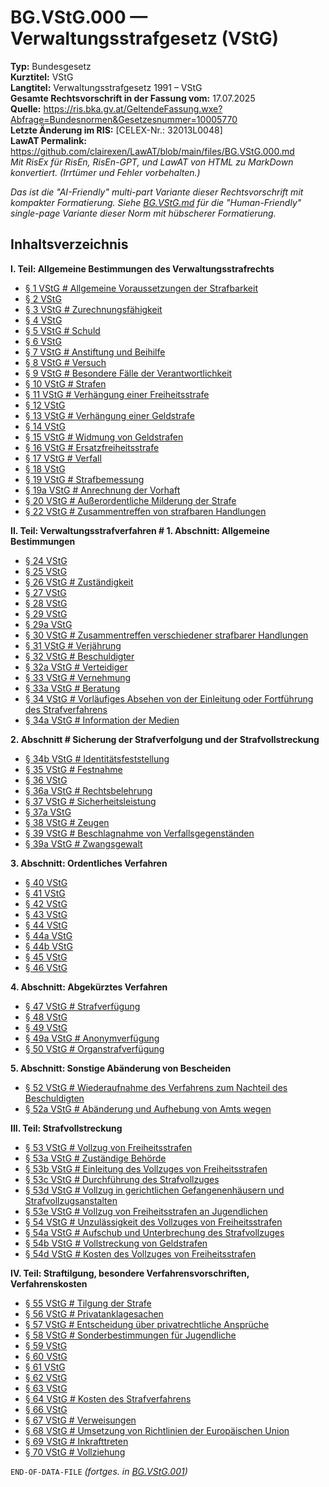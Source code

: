 # BG.VStG.000 — Verwaltungsstrafgesetz (VStG)
**Typ:** Bundesgesetz  
**Kurztitel:** VStG  
**Langtitel:** Verwaltungsstrafgesetz 1991 – VStG  
**Gesamte Rechtsvorschrift in der Fassung vom:** 17.07.2025  
**Quelle:** https://ris.bka.gv.at/GeltendeFassung.wxe?Abfrage=Bundesnormen&Gesetzesnummer=10005770  
**Letzte Änderung im RIS:** [CELEX-Nr.: 32013L0048]  
**LawAT Permalink:** https://github.com/clairexen/LawAT/blob/main/files/BG.VStG.000.md  
*Mit RisEx für RisEn, RisEn-GPT, und LawAT von HTML zu MarkDown konvertiert. (Irrtümer und Fehler vorbehalten.)*

*Das ist die "AI-Friendly" multi-part Variante dieser Rechtsvorschrift mit kompakter Formatierung. Siehe [BG.VStG.md](BG.VStG.md) für die "Human-Friendly" single-page Variante dieser Norm mit hübscherer Formatierung.*

## Inhaltsverzeichnis

**I. Teil: Allgemeine Bestimmungen des Verwaltungsstrafrechts**  
* [§ 1 VStG # Allgemeine Voraussetzungen der Strafbarkeit](BG.VStG.001.md#-1-vstg--allgemeine-voraussetzungen-der-strafbarkeit)  
* [§ 2 VStG](BG.VStG.001.md#-2-vstg)  
* [§ 3 VStG # Zurechnungsfähigkeit](BG.VStG.001.md#-3-vstg--zurechnungsfähigkeit)  
* [§ 4 VStG](BG.VStG.001.md#-4-vstg)  
* [§ 5 VStG # Schuld](BG.VStG.001.md#-5-vstg--schuld)  
* [§ 6 VStG](BG.VStG.001.md#-6-vstg)  
* [§ 7 VStG # Anstiftung und Beihilfe](BG.VStG.001.md#-7-vstg--anstiftung-und-beihilfe)  
* [§ 8 VStG # Versuch](BG.VStG.001.md#-8-vstg--versuch)  
* [§ 9 VStG # Besondere Fälle der Verantwortlichkeit](BG.VStG.001.md#-9-vstg--besondere-fälle-der-verantwortlichkeit)  
* [§ 10 VStG # Strafen](BG.VStG.001.md#-10-vstg--strafen)  
* [§ 11 VStG # Verhängung einer Freiheitsstrafe](BG.VStG.001.md#-11-vstg--verhängung-einer-freiheitsstrafe)  
* [§ 12 VStG](BG.VStG.001.md#-12-vstg)  
* [§ 13 VStG # Verhängung einer Geldstrafe](BG.VStG.001.md#-13-vstg--verhängung-einer-geldstrafe)  
* [§ 14 VStG](BG.VStG.001.md#-14-vstg)  
* [§ 15 VStG # Widmung von Geldstrafen](BG.VStG.001.md#-15-vstg--widmung-von-geldstrafen)  
* [§ 16 VStG # Ersatzfreiheitsstrafe](BG.VStG.001.md#-16-vstg--ersatzfreiheitsstrafe)  
* [§ 17 VStG # Verfall](BG.VStG.001.md#-17-vstg--verfall)  
* [§ 18 VStG](BG.VStG.001.md#-18-vstg)  
* [§ 19 VStG # Strafbemessung](BG.VStG.001.md#-19-vstg--strafbemessung)  
* [§ 19a VStG # Anrechnung der Vorhaft](BG.VStG.001.md#-19a-vstg--anrechnung-der-vorhaft)  
* [§ 20 VStG # Außerordentliche Milderung der Strafe](BG.VStG.001.md#-20-vstg--außerordentliche-milderung-der-strafe)  
* [§ 22 VStG # Zusammentreffen von strafbaren Handlungen](BG.VStG.001.md#-22-vstg--zusammentreffen-von-strafbaren-handlungen)

**II. Teil: Verwaltungsstrafverfahren # 1. Abschnitt: Allgemeine Bestimmungen**  
* [§ 24 VStG](BG.VStG.001.md#-24-vstg)  
* [§ 25 VStG](BG.VStG.001.md#-25-vstg)  
* [§ 26 VStG # Zuständigkeit](BG.VStG.001.md#-26-vstg--zuständigkeit)  
* [§ 27 VStG](BG.VStG.001.md#-27-vstg)  
* [§ 28 VStG](BG.VStG.001.md#-28-vstg)  
* [§ 29 VStG](BG.VStG.001.md#-29-vstg)  
* [§ 29a VStG](BG.VStG.001.md#-29a-vstg)  
* [§ 30 VStG # Zusammentreffen verschiedener strafbarer Handlungen](BG.VStG.001.md#-30-vstg--zusammentreffen-verschiedener-strafbarer-handlungen)  
* [§ 31 VStG # Verjährung](BG.VStG.001.md#-31-vstg--verjährung)  
* [§ 32 VStG # Beschuldigter](BG.VStG.001.md#-32-vstg--beschuldigter)  
* [§ 32a VStG # Verteidiger](BG.VStG.001.md#-32a-vstg--verteidiger)  
* [§ 33 VStG # Vernehmung](BG.VStG.001.md#-33-vstg--vernehmung)  
* [§ 33a VStG # Beratung](BG.VStG.001.md#-33a-vstg--beratung)  
* [§ 34 VStG # Vorläufiges Absehen von der Einleitung oder Fortführung des Strafverfahrens](BG.VStG.001.md#-34-vstg--vorläufiges-absehen-von-der-einleitung-oder-fortführung-des-strafverfahrens)  
* [§ 34a VStG # Information der Medien](BG.VStG.001.md#-34a-vstg--information-der-medien)

**2. Abschnitt # Sicherung der Strafverfolgung und der Strafvollstreckung**  
* [§ 34b VStG # Identitätsfeststellung](BG.VStG.002.md#-34b-vstg--identitätsfeststellung)  
* [§ 35 VStG # Festnahme](BG.VStG.002.md#-35-vstg--festnahme)  
* [§ 36 VStG](BG.VStG.002.md#-36-vstg)  
* [§ 36a VStG # Rechtsbelehrung](BG.VStG.002.md#-36a-vstg--rechtsbelehrung)  
* [§ 37 VStG # Sicherheitsleistung](BG.VStG.002.md#-37-vstg--sicherheitsleistung)  
* [§ 37a VStG](BG.VStG.002.md#-37a-vstg)  
* [§ 38 VStG # Zeugen](BG.VStG.002.md#-38-vstg--zeugen)  
* [§ 39 VStG # Beschlagnahme von Verfallsgegenständen](BG.VStG.002.md#-39-vstg--beschlagnahme-von-verfallsgegenständen)  
* [§ 39a VStG # Zwangsgewalt](BG.VStG.002.md#-39a-vstg--zwangsgewalt)

**3. Abschnitt: Ordentliches Verfahren**  
* [§ 40 VStG](BG.VStG.002.md#-40-vstg)  
* [§ 41 VStG](BG.VStG.002.md#-41-vstg)  
* [§ 42 VStG](BG.VStG.002.md#-42-vstg)  
* [§ 43 VStG](BG.VStG.002.md#-43-vstg)  
* [§ 44 VStG](BG.VStG.002.md#-44-vstg)  
* [§ 44a VStG](BG.VStG.002.md#-44a-vstg)  
* [§ 44b VStG](BG.VStG.002.md#-44b-vstg)  
* [§ 45 VStG](BG.VStG.002.md#-45-vstg)  
* [§ 46 VStG](BG.VStG.002.md#-46-vstg)

**4. Abschnitt: Abgekürztes Verfahren**  
* [§ 47 VStG # Strafverfügung](BG.VStG.003.md#-47-vstg--strafverfügung)  
* [§ 48 VStG](BG.VStG.003.md#-48-vstg)  
* [§ 49 VStG](BG.VStG.003.md#-49-vstg)  
* [§ 49a VStG # Anonymverfügung](BG.VStG.003.md#-49a-vstg--anonymverfügung)  
* [§ 50 VStG # Organstrafverfügung](BG.VStG.003.md#-50-vstg--organstrafverfügung)

**5. Abschnitt: Sonstige Abänderung von Bescheiden**  
* [§ 52 VStG # Wiederaufnahme des Verfahrens zum Nachteil des Beschuldigten](BG.VStG.003.md#-52-vstg--wiederaufnahme-des-verfahrens-zum-nachteil-des-beschuldigten)  
* [§ 52a VStG # Abänderung und Aufhebung von Amts wegen](BG.VStG.003.md#-52a-vstg--abänderung-und-aufhebung-von-amts-wegen)

**III. Teil: Strafvollstreckung**  
* [§ 53 VStG # Vollzug von Freiheitsstrafen](BG.VStG.003.md#-53-vstg--vollzug-von-freiheitsstrafen)  
* [§ 53a VStG # Zuständige Behörde](BG.VStG.003.md#-53a-vstg--zuständige-behörde)  
* [§ 53b VStG # Einleitung des Vollzuges von Freiheitsstrafen](BG.VStG.003.md#-53b-vstg--einleitung-des-vollzuges-von-freiheitsstrafen)  
* [§ 53c VStG # Durchführung des Strafvollzuges](BG.VStG.003.md#-53c-vstg--durchführung-des-strafvollzuges)  
* [§ 53d VStG # Vollzug in gerichtlichen Gefangenenhäusern und Strafvollzugsanstalten](BG.VStG.003.md#-53d-vstg--vollzug-in-gerichtlichen-gefangenenhäusern-und-strafvollzugsanstalten)  
* [§ 53e VStG # Vollzug von Freiheitsstrafen an Jugendlichen](BG.VStG.003.md#-53e-vstg--vollzug-von-freiheitsstrafen-an-jugendlichen)  
* [§ 54 VStG # Unzulässigkeit des Vollzuges von Freiheitsstrafen](BG.VStG.003.md#-54-vstg--unzulässigkeit-des-vollzuges-von-freiheitsstrafen)  
* [§ 54a VStG # Aufschub und Unterbrechung des Strafvollzuges](BG.VStG.003.md#-54a-vstg--aufschub-und-unterbrechung-des-strafvollzuges)  
* [§ 54b VStG # Vollstreckung von Geldstrafen](BG.VStG.003.md#-54b-vstg--vollstreckung-von-geldstrafen)  
* [§ 54d VStG # Kosten des Vollzuges von Freiheitsstrafen](BG.VStG.003.md#-54d-vstg--kosten-des-vollzuges-von-freiheitsstrafen)

**IV. Teil: Straftilgung, besondere Verfahrensvorschriften, Verfahrenskosten**  
* [§ 55 VStG # Tilgung der Strafe](BG.VStG.004.md#-55-vstg--tilgung-der-strafe)  
* [§ 56 VStG # Privatanklagesachen](BG.VStG.004.md#-56-vstg--privatanklagesachen)  
* [§ 57 VStG # Entscheidung über privatrechtliche Ansprüche](BG.VStG.004.md#-57-vstg--entscheidung-über-privatrechtliche-ansprüche)  
* [§ 58 VStG # Sonderbestimmungen für Jugendliche](BG.VStG.004.md#-58-vstg--sonderbestimmungen-für-jugendliche)  
* [§ 59 VStG](BG.VStG.004.md#-59-vstg)  
* [§ 60 VStG](BG.VStG.004.md#-60-vstg)  
* [§ 61 VStG](BG.VStG.004.md#-61-vstg)  
* [§ 62 VStG](BG.VStG.004.md#-62-vstg)  
* [§ 63 VStG](BG.VStG.004.md#-63-vstg)  
* [§ 64 VStG # Kosten des Strafverfahrens](BG.VStG.004.md#-64-vstg--kosten-des-strafverfahrens)  
* [§ 66 VStG](BG.VStG.004.md#-66-vstg)  
* [§ 67 VStG # Verweisungen](BG.VStG.004.md#-67-vstg--verweisungen)  
* [§ 68 VStG # Umsetzung von Richtlinien der Europäischen Union](BG.VStG.004.md#-68-vstg--umsetzung-von-richtlinien-der-europäischen-union)  
* [§ 69 VStG # Inkrafttreten](BG.VStG.004.md#-69-vstg--inkrafttreten)  
* [§ 70 VStG # Vollziehung](BG.VStG.004.md#-70-vstg--vollziehung)

`END-OF-DATA-FILE` *(fortges. in [BG.VStG.001](BG.VStG.001.md))*
